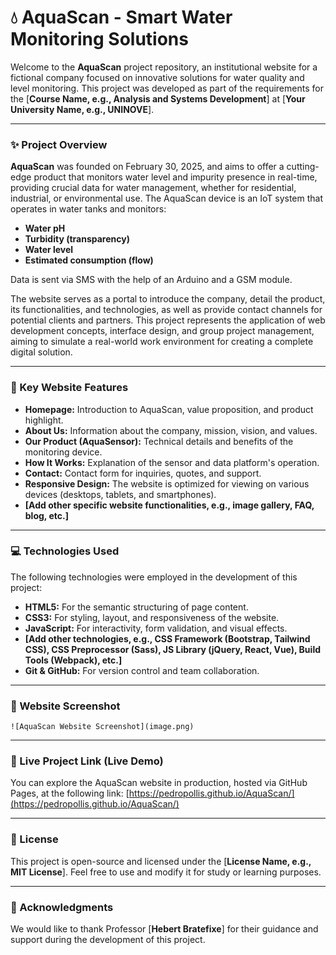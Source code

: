 # 💧 AquaScan - Smart Water Monitoring Solutions

Welcome to the **AquaScan** project repository, an institutional website for a fictional company focused on innovative solutions for water quality and level monitoring. This project was developed as part of the requirements for the [**Course Name, e.g., Analysis and Systems Development**] at [**Your University Name, e.g., UNINOVE**].

---

### ✨ Project Overview

**AquaScan** was founded on February 30, 2025, and aims to offer a cutting-edge product that monitors water level and impurity presence in real-time, providing crucial data for water management, whether for residential, industrial, or environmental use. The AquaScan device is an IoT system that operates in water tanks and monitors:

* **Water pH**
* **Turbidity (transparency)**
* **Water level**
* **Estimated consumption (flow)**

Data is sent via SMS with the help of an Arduino and a GSM module.

The website serves as a portal to introduce the company, detail the product, its functionalities, and technologies, as well as provide contact channels for potential clients and partners. This project represents the application of web development concepts, interface design, and group project management, aiming to simulate a real-world work environment for creating a complete digital solution.

---

### 🚀 Key Website Features

* **Homepage:** Introduction to AquaScan, value proposition, and product highlight.
* **About Us:** Information about the company, mission, vision, and values.
* **Our Product (AquaSensor):** Technical details and benefits of the monitoring device.
* **How It Works:** Explanation of the sensor and data platform's operation.
* **Contact:** Contact form for inquiries, quotes, and support.
* **Responsive Design:** The website is optimized for viewing on various devices (desktops, tablets, and smartphones).
* **[Add other specific website functionalities, e.g., image gallery, FAQ, blog, etc.]**

---

### 💻 Technologies Used

The following technologies were employed in the development of this project:

* **HTML5:** For the semantic structuring of page content.
* **CSS3:** For styling, layout, and responsiveness of the website.
* **JavaScript:** For interactivity, form validation, and visual effects.
* **[Add other technologies, e.g., CSS Framework (Bootstrap, Tailwind CSS), CSS Preprocessor (Sass), JS Library (jQuery, React, Vue), Build Tools (Webpack), etc.]**
* **Git & GitHub:** For version control and team collaboration.

---

### 📸 Website Screenshot

`![AquaScan Website Screenshot](image.png)`

---

### 🔗 Live Project Link (Live Demo)

You can explore the AquaScan website in production, hosted via GitHub Pages, at the following link:
[https://pedropollis.github.io/AquaScan/](https://pedropollis.github.io/AquaScan/)

---

### 📝 License

This project is open-source and licensed under the [**License Name, e.g., MIT License**]. Feel free to use and modify it for study or learning purposes.

---

### 🙏 Acknowledgments

We would like to thank Professor [**Hebert Bratefixe**] for their guidance and support during the development of this project.
